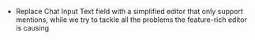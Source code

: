 - Replace Chat Input Text field with a simplified editor that only support mentions, while we try to tackle all the problems the feature-rich editor is causing
